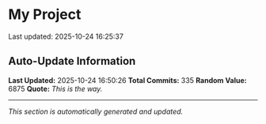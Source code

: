 # My Project


Last updated: 2025-10-24 16:25:37






















































































































































































































































































































































































































































































































































































































































































































































## Auto-Update Information

**Last Updated:** 2025-10-24 16:50:26
**Total Commits:** 335
**Random Value:** 6875
**Quote:** _This is the way._

---
_This section is automatically generated and updated._